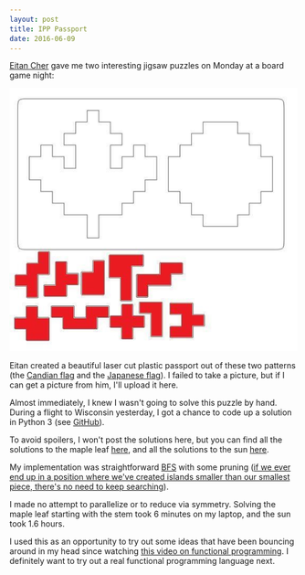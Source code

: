 ```yaml
---
layout: post
title: IPP Passport
date: 2016-06-09
---
```


[Eitan Cher](http://www.eitancher.com/) gave me two interesting jigsaw puzzles
on Monday at a board game night:

![Jigsaw puzzle](/misc/ipp-passport/image1.JPG)

Eitan created a beautiful laser cut plastic passport out of these two patterns
(the [Candian flag](https://en.wikipedia.org/wiki/Flag_of_Canada) and the [Japanese flag](https://en.wikipedia.org/wiki/Flag_of_Japan)).
I failed to take a picture, but if I can get a picture from him, I'll upload it here.

Almost immediately, I knew I wasn't going to solve this puzzle by hand. During a flight to Wisconsin yesterday, I got a chance to code up a solution in Python 3
(see [GitHub](https://github.com/jfly/jfly.github.io/tree/master/misc/ipp-passport#ipp-passport)).

To avoid spoilers, I won't post the solutions here, but you can find all the
solutions to the maple leaf
[here](https://github.com/jfly/jfly.github.io/blob/master/misc/ipp-passport/maples.txt),
and all the solutions to the sun
[here](https://github.com/jfly/jfly.github.io/blob/master/misc/ipp-passport/suns.txt).

My implementation was straightforward [BFS](https://github.com/jfly/jfly.github.io/blob/4e6b0d37fece47359ac48c02a33e796516bf85ed/misc/ipp-passport/search.py#L13-L17)
with some pruning
([if we ever end up in a position where we've created islands smaller than our smallest piece, there's no need to keep searching](https://github.com/jfly/jfly.github.io/blob/4e6b0d37fece47359ac48c02a33e796516bf85ed/misc/ipp-passport/board.py#L74-L85)).

I made no attempt to parallelize or to reduce via symmetry. Solving the maple
leaf starting with the stem took 6 minutes on my laptop, and the sun took 1.6
hours.

I used this as an opportunity to
try out some ideas that have been bouncing around in my head
since watching [this video on functional programming](https://skillsmatter.com/skillscasts/4971-domain-driven-design-with-scott-wlaschin).
I definitely want to try out a real functional programming language next.
